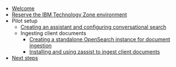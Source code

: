 * [Welcome](index.md)
* [Reserve the IBM Technology Zone environment](TechZoneEnvironment.md)
* Pilot setup
    * [Creating an assistant and configuring conversational search](Setup/creatingAssistant-configuringConvoSearch.md)
    * Ingesting client documents
        * [Creating a standalone OpenSearch instance for document ingestion](Setup/documentIngestion.md)
        * [Installing and using zassist to ingest client documents](Setup/zassist.md)
* [Next steps](NextSteps.md)
